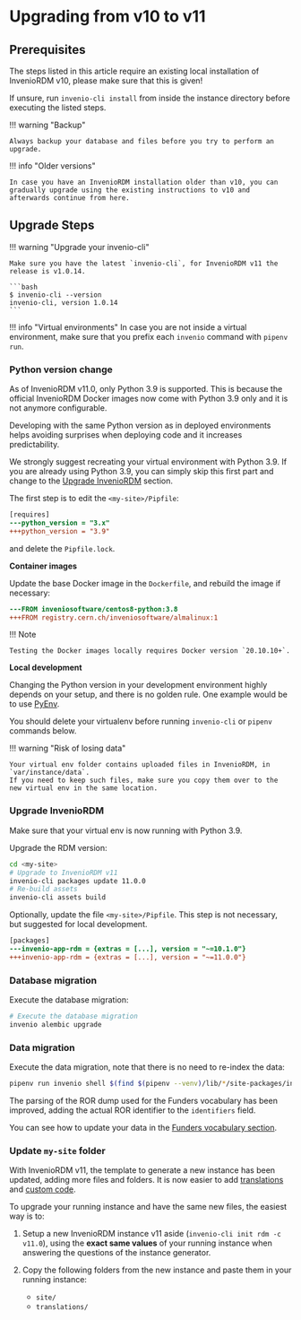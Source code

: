 # Upgrading from v10 to v11

## Prerequisites

The steps listed in this article require an existing local installation of InvenioRDM v10, please make sure that this is given!

If unsure, run `invenio-cli install` from inside the instance directory before executing the listed steps.

!!! warning "Backup"

    Always backup your database and files before you try to perform an upgrade.

!!! info "Older versions"

    In case you have an InvenioRDM installation older than v10, you can gradually upgrade using the existing instructions to v10 and afterwards continue from here.

## Upgrade Steps

!!! warning "Upgrade your invenio-cli"

    Make sure you have the latest `invenio-cli`, for InvenioRDM v11 the release is v1.0.14.

    ```bash
    $ invenio-cli --version
    invenio-cli, version 1.0.14
    ```

!!! info "Virtual environments"
    In case you are not inside a virtual environment, make sure that you prefix each `invenio` command with `pipenv run`.

### Python version change

As of InvenioRDM v11.0, only Python 3.9 is supported. This is because the official InvenioRDM Docker images now come
with Python 3.9 only and it is not anymore configurable.

Developing with the same Python version as in deployed environments helps avoiding surprises when deploying
code and it increases predictability.

We strongly suggest recreating your virtual environment with Python 3.9. If you are already using Python 3.9,
you can simply skip this first part and change to the [Upgrade InvenioRDM](#upgrade-inveniordm) section.

The first step is to edit the `<my-site>/Pipfile`:

```diff
[requires]
---python_version = "3.x"
+++python_version = "3.9"
```

and delete the `Pipfile.lock`.

**Container images**

Update the base Docker image in the `Dockerfile`, and rebuild the image if necessary:

```diff
---FROM inveniosoftware/centos8-python:3.8
+++FROM registry.cern.ch/inveniosoftware/almalinux:1
```

!!! Note

    Testing the Docker images locally requires Docker version `20.10.10+`.


**Local development**

Changing the Python version in your development environment highly
depends on your setup, and there is no golden rule.
One example would be to use [PyEnv](https://github.com/pyenv/pyenv).

You should delete your virtualenv before running `invenio-cli` or `pipenv` commands below.

!!! warning "Risk of losing data"

    Your virtual env folder contains uploaded files in InvenioRDM, in `var/instance/data`.
    If you need to keep such files, make sure you copy them over to the new virtual env in the same location.

### Upgrade InvenioRDM

Make sure that your virtual env is now running with Python 3.9.

Upgrade the RDM version:

```bash
cd <my-site>
# Upgrade to InvenioRDM v11
invenio-cli packages update 11.0.0
# Re-build assets
invenio-cli assets build
```

Optionally, update the file `<my-site>/Pipfile`. This step is not necessary, but suggested for local development.

```diff
[packages]
---invenio-app-rdm = {extras = [...], version = "~=10.1.0"}
+++invenio-app-rdm = {extras = [...], version = "~=11.0.0"}
```

### Database migration

Execute the database migration:

```bash
# Execute the database migration
invenio alembic upgrade
```

### Data migration

Execute the data migration, note that there is no need to re-index the data:

```bash
pipenv run invenio shell $(find $(pipenv --venv)/lib/*/site-packages/invenio_app_rdm -name migrate_10_0_to_11_0.py)
```

The parsing of the ROR dump used for the Funders vocabulary has
been improved, adding the actual ROR identifier to the `identifiers` field.

You can see how to update your data in the [Funders vocabulary section](../../customize/vocabularies/funding.md).

### Update `my-site` folder

With InvenioRDM v11, the template to generate a new instance has been updated, adding more files and folders.
It is now easier to add [translations](../../contribute/translators-guide.md) and [custom code](../../develop/howtos/custom_code.md).

To upgrade your running instance and have the same new files, the easiest way is to:

1. Setup a new InvenioRDM instance v11 aside (`invenio-cli init rdm -c v11.0`), using the **exact same values** of your running instance when answering the questions of the instance generator.
2. Copy the following folders from the new instance and paste them in your running instance:

    - `site/`
    - `translations/`
